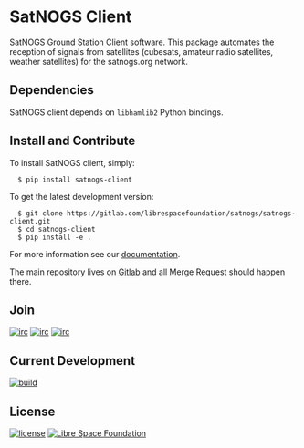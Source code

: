 # SatNOGS Client

SatNOGS Ground Station Client software.
This package automates the reception of signals from satellites (cubesats, amateur radio satellites, weather satellites) for the satnogs.org network.


## Dependencies

SatNOGS client depends on `libhamlib2` Python bindings.


## Install and Contribute

To install SatNOGS client, simply:

```
  $ pip install satnogs-client
```

To get the latest development version:

```
  $ git clone https://gitlab.com/librespacefoundation/satnogs/satnogs-client.git
  $ cd satnogs-client
  $ pip install -e .
```

For more information see our [documentation](https://docs.satnogs.org/projects/satnogs-client).

The main repository lives on [Gitlab](https://gitlab.com/librespacefoundation/satnogs/satnogs-client) and all Merge Request should happen there.


## Join

[![irc](https://img.shields.io/badge/Matrix-%23satnogs:matrix.org-blue.svg)](https://riot.im/app/#/room/#satnogs:matrix.org)
[![irc](https://img.shields.io/badge/IRC-%23satnogs%20on%20freenode-blue.svg)](https://webchat.freenode.net/?channels=satnogs)
[![irc](https://img.shields.io/badge/forum-discourse-blue.svg)](https://community.libre.space/c/satnogs)


## Current Development

[![build](https://gitlab.com/librespacefoundation/satnogs/satnogs-client/badges/master/build.svg)](https://gitlab.com/librespacefoundation/satnogs/satnogs-client/commits/master)


## License

[![license](https://img.shields.io/badge/license-AGPL%203.0-6672D8.svg)](LICENSE)
[![Libre Space Foundation](https://img.shields.io/badge/%C2%A9%202014--2020-Libre%20Space%20Foundation-6672D8.svg)](https://librespacefoundation.org/)

